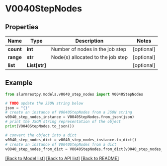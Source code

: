 # V0040StepNodes


## Properties

Name | Type | Description | Notes
------------ | ------------- | ------------- | -------------
**count** | **int** | Number of nodes in the job step | [optional]
**range** | **str** | Node(s) allocated to the job step | [optional]
**list** | **List[str]** |  | [optional]

## Example

```python
from slurmrestpy.models.v0040_step_nodes import V0040StepNodes

# TODO update the JSON string below
json = "{}"
# create an instance of V0040StepNodes from a JSON string
v0040_step_nodes_instance = V0040StepNodes.from_json(json)
# print the JSON string representation of the object
print(V0040StepNodes.to_json())

# convert the object into a dict
v0040_step_nodes_dict = v0040_step_nodes_instance.to_dict()
# create an instance of V0040StepNodes from a dict
v0040_step_nodes_from_dict = V0040StepNodes.from_dict(v0040_step_nodes_dict)
```
[[Back to Model list]](../README.md#documentation-for-models) [[Back to API list]](../README.md#documentation-for-api-endpoints) [[Back to README]](../README.md)


